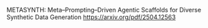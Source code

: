 METASYNTH: Meta–Prompting–Driven Agentic Scaffolds for Diverse Synthetic Data Generation
https://arxiv.org/pdf/2504.12563

